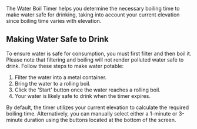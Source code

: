 The Water Boil Timer helps you determine the necessary boiling time to make water safe for drinking, taking into account your current elevation since boiling time varies with elevation.

## Making Water Safe to Drink
To ensure water is safe for consumption, you must first filter and then boil it. Please note that filtering and boiling will not render polluted water safe to drink. Follow these steps to make water potable:

1. Filter the water into a metal container.
2. Bring the water to a rolling boil.
3. Click the 'Start' button once the water reaches a rolling boil.
4. Your water is likely safe to drink when the timer expires.

By default, the timer utilizes your current elevation to calculate the required boiling time. Alternatively, you can manually select either a 1-minute or 3-minute duration using the buttons located at the bottom of the screen.